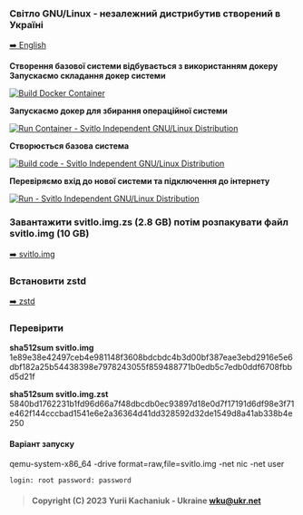 ### Світло GNU/Linux - незалежний дистрибутив створений в Україні  
<p><a href="example.md"> ➡️ English </a></p>


**Створення базової системи відбувається з використанням докеру
Запускаємо складання докер системи**



[![Build Docker Container](https://res.cloudinary.com/marcomontalbano/image/upload/v1679222804/video_to_markdown/images/youtube--DtVHRhtbbnA-c05b58ac6eb4c4700831b2b3070cd403.jpg)](https://www.youtube.com/watch?v=DtVHRhtbbnA&t=24s "Build Docker Container")



**Запускаємо докер для збирання операційної системи**

[![Run Container - Svitlo Independent GNU/Linux Distribution](https://res.cloudinary.com/marcomontalbano/image/upload/v1679222729/video_to_markdown/images/youtube--MA8ZIM1aWFw-c05b58ac6eb4c4700831b2b3070cd403.jpg)](https://www.youtube.com/watch?v=MA8ZIM1aWFw&t=24s "Run Container - Svitlo Independent GNU/Linux Distribution")



**Створюється базова система**

[![Build code - Svitlo Independent GNU/Linux Distribution](https://res.cloudinary.com/marcomontalbano/image/upload/v1679222546/video_to_markdown/images/youtube--3LAz1xeGp3g-c05b58ac6eb4c4700831b2b3070cd403.jpg)](https://www.youtube.com/watch?v=3LAz1xeGp3g&t=71s "Build code - Svitlo Independent GNU/Linux Distribution")


**Перевіряємо вхід до нової системи та підключення до інтернету**

[![Run - Svitlo Independent GNU/Linux Distribution ](https://res.cloudinary.com/marcomontalbano/image/upload/v1679222653/video_to_markdown/images/youtube--ONv6p2ZQTZY-c05b58ac6eb4c4700831b2b3070cd403.jpg)](https://www.youtube.com/watch?v=ONv6p2ZQTZY&t=24s "Run - Svitlo Independent GNU/Linux Distribution ")






### Завантажити svitlo.img.zs (2.8 GB) потім розпакувати файл svitlo.img (10 GB)
<p><a href="https://svitlo-source.kachanyuk.com/download/linux/svitlo/img/v0.2/svitlo.img.zst"> ➡️ svitlo.img </a></p>


### Встановити zstd
<p><a href="https://github.com/facebook/zstd/releases/tag/v1.5.4"> ➡️ zstd </a></p>

### Перевірити 

**sha512sum svitlo.img**
1e89e38e42497ceb4e981148f3608bdcbdc4b3d00bf387eae3ebd2916e5e6dbf182a25b54438398e7978243055f859488771b0edb5c7edb0ddf6708fbbd5d21f

**sha512sum svitlo.img.zst**
5840bd1762231b1fd96d66a7f48dbcdb0ec93897d18e0d7f17191d6df98e3f71e462f144cccbad1541e6e2a36364d41dd328592d32de1549d8a41ab338b4e250


#### Варіант запуску
qemu-system-x86_64 -drive format=raw,file=svitlo.img -net nic -net user

`login: root
password: password`










> #### Copyright (C) 2023 Yurii Kachaniuk - Ukraine <wku@ukr.net>


